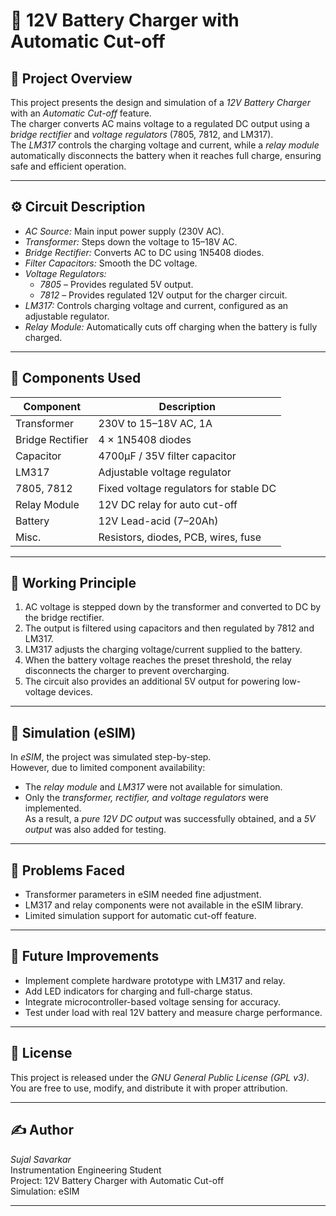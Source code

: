 # 🔋 12V Battery Charger with Automatic Cut-off

## 📘 Project Overview
This project presents the design and simulation of a *12V Battery Charger* with an *Automatic Cut-off* feature.  
The charger converts AC mains voltage to a regulated DC output using a *bridge rectifier* and *voltage regulators* (7805, 7812, and LM317).  
The *LM317* controls the charging voltage and current, while a *relay module* automatically disconnects the battery when it reaches full charge, ensuring safe and efficient operation.

---

## ⚙ Circuit Description
- *AC Source:* Main input power supply (230V AC).
- *Transformer:* Steps down the voltage to 15–18V AC.
- *Bridge Rectifier:* Converts AC to DC using 1N5408 diodes.
- *Filter Capacitors:* Smooth the DC voltage.
- *Voltage Regulators:*  
  - *7805* – Provides regulated 5V output.  
  - *7812* – Provides regulated 12V output for the charger circuit.  
- *LM317:* Controls charging voltage and current, configured as an adjustable regulator.  
- *Relay Module:* Automatically cuts off charging when the battery is fully charged.

---

## 🧩 Components Used
| Component | Description |
|------------|-------------|
| Transformer | 230V to 15–18V AC, 1A |
| Bridge Rectifier | 4 × 1N5408 diodes |
| Capacitor | 4700µF / 35V filter capacitor |
| LM317 | Adjustable voltage regulator |
| 7805, 7812 | Fixed voltage regulators for stable DC |
| Relay Module | 12V DC relay for auto cut-off |
| Battery | 12V Lead-acid (7–20Ah) |
| Misc. | Resistors, diodes, PCB, wires, fuse |

---

## 🧠 Working Principle
1. AC voltage is stepped down by the transformer and converted to DC by the bridge rectifier.  
2. The output is filtered using capacitors and then regulated by 7812 and LM317.  
3. LM317 adjusts the charging voltage/current supplied to the battery.  
4. When the battery voltage reaches the preset threshold, the relay disconnects the charger to prevent overcharging.  
5. The circuit also provides an additional 5V output for powering low-voltage devices.

---

## 🧪 Simulation (eSIM)
In *eSIM*, the project was simulated step-by-step.  
However, due to limited component availability:
- The *relay module* and *LM317* were not available for simulation.  
- Only the *transformer, rectifier, and voltage regulators* were implemented.  
As a result, a *pure 12V DC output* was successfully obtained, and a *5V output* was also added for testing.

---

## 🚧 Problems Faced
- Transformer parameters in eSIM needed fine adjustment.  
- LM317 and relay components were not available in the eSIM library.  
- Limited simulation support for automatic cut-off feature.

---

## 🧰 Future Improvements
- Implement complete hardware prototype with LM317 and relay.  
- Add LED indicators for charging and full-charge status.  
- Integrate microcontroller-based voltage sensing for accuracy.  
- Test under load with real 12V battery and measure charge performance.

---

## 📄 License
This project is released under the *GNU General Public License (GPL v3)*.  
You are free to use, modify, and distribute it with proper attribution.

---

## ✍ Author
*Sujal Savarkar*  
Instrumentation Engineering Student  
Project: 12V Battery Charger with Automatic Cut-off  
Simulation: eSIM

---
